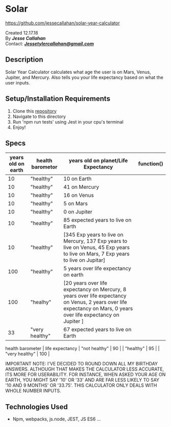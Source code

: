 # Solar 
https://github.com/jessecallahan/solar-year-calculator

Created 12.17.18</br>
By _**Jesse Callahan**_</br>
Contact: _**Jessetylercallahan@gmail.com**_</br>

## Description
Solar Year Calculator calculates what age the user is on Mars, Venus, Jupiter, and Mercury. Also tells you your life expectancy based on what the user inputs.

## Setup/Installation Requirements

1. Clone this [repository](https://github.com/jessecallahan/jesses-solar-year-calculator)
2. Navigate to this directory
3. Run 'npm run tests' using Jest in your cpu's terminal
4. Enjoy!

## Specs

|  years old on earth|  health barometor | years old on planet/Life Expectancy  | function() |
|---|---|---|---|
| 10  |  "healthy" | 10 on Earth  | 
| 10  |  "healthy" | 41 on Mercury |
| 10  |  "healthy"  | 16 on Venus |
| 10  |  "healthy" | 5 on Mars  |
| 10  |  "healthy" | 0 on Jupiter  |
| 10  |  "healthy" | 85 expected years to live on Earth  |
| 10  |  "healthy" | [345 Exp years to live on Mercury, 137 Exp years to live on Venus, 45 Exp years to live on Mars, 7 Exp years to live on Jupitar]|
| 100 |  "healthy" | 5 years over life expectancy on earth |
| 100  |  "healhy"| [20 years over life expectancy on Mercury, 8 years over life expectancy on Venus, 2 years over life expectancy on Mars, 0 years over life expectancy on Jupiter ]  |
| 33  |  "very healthy" | 67 expected years to live on Earth  |

health barometer | life expectancy
| "not healthy"  |  90 |
| "healthy"  |  95 |
| "very healthy"  |  100 |

IMPORTANT NOTE: I'VE DECIDED TO ROUND DOWN ALL MY BIRTHDAY ANSWERS. ALTHOUGH THAT MAKES THE CALCULATOR LESS ACCURATE, ITS MORE FOR USERABILITY. FOR INSTANCE, WHEN ASKED YOUR AGE ON EARTH, YOU MIGHT SAY '10' OR '33' AND ARE FAR LESS LIKELY TO SAY '10 AND 9 MONTHS' OR '33.75'. THIS CALCULATOR ONLY DEALS WITH WHOLE NUMBER INPUTS. 

## Technologies Used
* Npm, webpacks, js.node, JEST, JS ES6 ...


